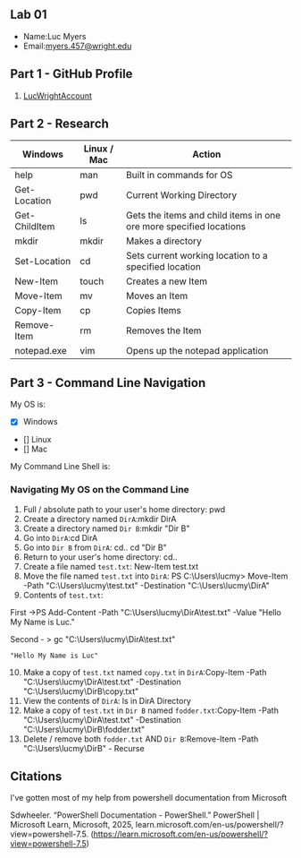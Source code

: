 ## Lab 01

- Name:Luc Myers
- Email:myers.457@wright.edu

## Part 1 - GitHub Profile

1. [LucWrightAccount](https://github.com/LucWrightAccount)
## Part 2 - Research

| Windows | Linux / Mac | Action |
| ---     | ---         | ---    |
| help    | man         | Built in commands for OS       |
| Get-Location | pwd    | Current Working Directory    |
| Get-ChildItem | ls    | Gets the items and child items in one ore more specified locations      |
| mkdir   | mkdir       | Makes a directory     |
| Set-Location | cd     | Sets current working location to a specified location |
| New-Item | touch      | Creates a new Item      |
| Move-Item | mv        | Moves an Item    |
| Copy-Item | cp        | Copies Items      |
| Remove-Item | rm      |Removes the Item|
| notepad.exe | vim     | Opens up the notepad application|



## Part 3 - Command Line Navigation

My OS is:
- [x] Windows
- [] Linux
- [] Mac

My Command Line Shell is: 

### Navigating My OS on the Command Line

1. Full / absolute path to your user's home directory: pwd
2. Create a directory named `DirA`:mkdir DirA
3. Create a directory named `Dir B`:mkdir "Dir B"
4. Go into `DirA`:cd DirA
5. Go into `Dir B` from `DirA`: cd.. cd "Dir B"
6. Return to your user's home directory: cd..
7. Create a file named `test.txt`: New-Item test.txt
8. Move the file named `test.txt` into `DirA`: PS C:\Users\lucmy> Move-Item -Path "C:\Users\lucmy\test.txt" -Destination "C:\Users\lucmy\DirA"
9. Contents of `test.txt`:

First ->PS  Add-Content -Path "C:\Users\lucmy\DirA\test.txt" -Value "Hello My Name is Luc."

Second - >  gc "C:\Users\lucmy\DirA\test.txt"
```
"Hello My Name is Luc"
```
10. Make a copy of `test.txt` named `copy.txt` in `DirA`:Copy-Item -Path "C:\Users\lucmy\DirA\test.txt" -Destination "C:\Users\lucmy\DirB\copy.txt"
11. View the contents of `DirA`: ls in DirA Directory
12. Make a copy of `test.txt` in `Dir B` named `fodder.txt`:Copy-Item -Path "C:\Users\lucmy\DirA\test.txt" -Destination "C:\Users\lucmy\DirB\fodder.txt"
13. Delete / remove both `fodder.txt` AND `Dir B`:Remove-Item -Path "C:\Users\lucmy\DirB" - Recurse

## Citations

I've gotten most of my help from powershell documentation from Microsoft

Sdwheeler. “PowerShell Documentation - PowerShell.” PowerShell | Microsoft Learn, Microsoft, 2025, learn.microsoft.com/en-us/powershell/?view=powershell-7.5. (https://learn.microsoft.com/en-us/powershell/?view=powershell-7.5)





